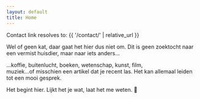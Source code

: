 ```yaml
---
layout: default
title: Home
---
```


<section>
<p>Contact link resolves to: {{ '/contact/' | relative_url }}</p>
  
<p>Wel of geen kat, daar gaat het hier dus niet om. Dit is geen zoektocht naar een vermist huisdier, maar naar <span class="nowrap">iets&nbsp;anders<span class="dots">...</span></span></p>

<p><span class="dots">...</span>koffie, buitenlucht, boeken, wetenschap, kunst, film, muziek<span class="dots">...</span>of&nbsp;misschien een artikel dat je recent las. Het kan allemaal leiden tot een mooi gesprek.</p>

<p>Het begint hier. Lijkt het je wat, laat&nbsp;het&nbsp;me&nbsp;weten.&nbsp;<span class="noshadow">&#128578;</span></p>
</section>

<div class="bottom">
  <div class="main-cat"></div>
  <div class="little-cat">
    <img src="{{ '/assets/images/little-cat.svg' | relative_url }}" alt="">
  </div> 
</div>
